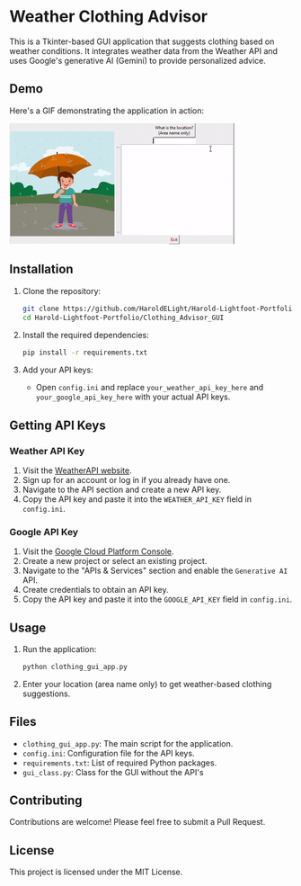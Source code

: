 # Weather Clothing Advisor

This is a Tkinter-based GUI application that suggests clothing based on weather conditions. It integrates weather data from the Weather API and uses Google's generative AI (Gemini) to provide personalized advice.

## Demo

Here's a GIF demonstrating the application in action:

![GUI Demo](GUI_demo.gif)

## Installation

1. Clone the repository:
    ```bash
    git clone https://github.com/HaroldELight/Harold-Lightfoot-Portfolio.git
    cd Harold-Lightfoot-Portfolio/Clothing_Advisor_GUI
    ```

2. Install the required dependencies:
    ```bash
    pip install -r requirements.txt
    ```

3. Add your API keys:
    - Open `config.ini` and replace `your_weather_api_key_here` and `your_google_api_key_here` with your actual API keys.

## Getting API Keys

### Weather API Key

1. Visit the [WeatherAPI website](https://www.weatherapi.com/).
2. Sign up for an account or log in if you already have one.
3. Navigate to the API section and create a new API key.
4. Copy the API key and paste it into the `WEATHER_API_KEY` field in `config.ini`.

### Google API Key

1. Visit the [Google Cloud Platform Console](https://console.cloud.google.com/).
2. Create a new project or select an existing project.
3. Navigate to the "APIs & Services" section and enable the `Generative AI` API.
4. Create credentials to obtain an API key.
5. Copy the API key and paste it into the `GOOGLE_API_KEY` field in `config.ini`.

## Usage

1. Run the application:
    ```bash
    python clothing_gui_app.py
    ```

2. Enter your location (area name only) to get weather-based clothing suggestions.

## Files

- `clothing_gui_app.py`: The main script for the application.
- `config.ini`: Configuration file for the API keys.
- `requirements.txt`: List of required Python packages.
- `gui_class.py`: Class for the GUI without the API's

## Contributing

Contributions are welcome! Please feel free to submit a Pull Request.

## License

This project is licensed under the MIT License.
